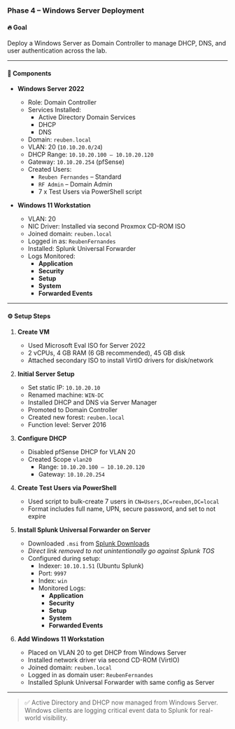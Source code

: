 ### Phase 4 – Windows Server Deployment

#### 🔥 Goal  
Deploy a Windows Server as Domain Controller to manage DHCP, DNS, and user authentication across the lab.

---

#### 🧱 Components

- **Windows Server 2022**
  - Role: Domain Controller
  - Services Installed:
    - Active Directory Domain Services
    - DHCP
    - DNS
  - Domain: `reuben.local`
  - VLAN: 20 (`10.10.20.0/24`)
  - DHCP Range: `10.10.20.100 – 10.10.20.120`
  - Gateway: `10.10.20.254` (pfSense)
  - Created Users:
    - `Reuben Fernandes` – Standard
    - `RF Admin` – Domain Admin
    - 7 x Test Users via PowerShell script

- **Windows 11 Workstation**
  - VLAN: 20
  - NIC Driver: Installed via second Proxmox CD-ROM ISO
  - Joined domain: `reuben.local`
  - Logged in as: `ReubenFernandes`
  - Installed: Splunk Universal Forwarder
  - Logs Monitored:
    - **Application**
    - **Security**
    - **Setup**
    - **System**
    - **Forwarded Events**

---

#### ⚙️ Setup Steps

1. **Create VM**
   - Used Microsoft Eval ISO for Server 2022
   - 2 vCPUs, 4 GB RAM (6 GB recommended), 45 GB disk
   - Attached secondary ISO to install VirtIO drivers for disk/network

2. **Initial Server Setup**
   - Set static IP: `10.10.20.10`
   - Renamed machine: `WIN-DC`
   - Installed DHCP and DNS via Server Manager
   - Promoted to Domain Controller
   - Created new forest: `reuben.local`
   - Function level: Server 2016

3. **Configure DHCP**
   - Disabled pfSense DHCP for VLAN 20
   - Created Scope `vlan20`
     - Range: `10.10.20.100 – 10.10.20.120`
     - Gateway: `10.10.20.254`

4. **Create Test Users via PowerShell**
   - Used script to bulk-create 7 users in `CN=Users,DC=reuben,DC=local`
   - Format includes full name, UPN, secure password, and set to not expire

5. **Install Splunk Universal Forwarder on Server**
   - Downloaded `.msi` from [Splunk Downloads](https://www.splunk.com/en_us/download/universal-forwarder.html)  
   - _Direct link removed to not unintentionally go against Splunk TOS_
   - Configured during setup:
     - Indexer: `10.10.1.51` (Ubuntu Splunk)
     - Port: `9997`
     - Index: `win`
     - Monitored Logs:
       - **Application**
       - **Security**
       - **Setup**
       - **System**
       - **Forwarded Events**

6. **Add Windows 11 Workstation**
   - Placed on VLAN 20 to get DHCP from Windows Server
   - Installed network driver via second CD-ROM (VirtIO)
   - Joined domain: `reuben.local`
   - Logged in as domain user: `ReubenFernandes`
   - Installed Splunk Universal Forwarder with same config as Server

---

> ✅ Active Directory and DHCP now managed from Windows Server. Windows clients are logging critical event data to Splunk for real-world visibility.
